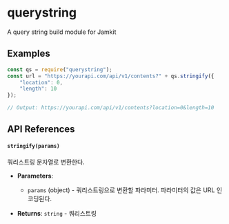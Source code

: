 # querystring
A query string build module for Jamkit


## Examples

```js
const qs = require("querystring");
const url = "https://yourapi.com/api/v1/contents?" + qs.stringify({
    "location": 0,
    "length": 10
});

// Output: https://yourapi.com/api/v1/contents?location=0&length=10
```

## API References

#### `stringify(params)`
쿼리스트링 문자열로 변환한다.

- **Parameters**:
  - `params` (object) - 쿼리스트링으로 변환할 파라미터. 파라미터의 값은 URL 인코딩된다.

- **Returns**: `string` - 쿼리스트링

